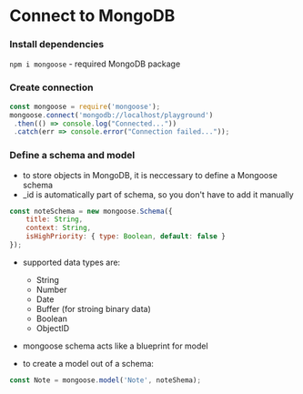 # Connect to MongoDB

### Install dependencies
```npm i mongoose``` - required MongoDB package

### Create connection
```js
const mongoose = require('mongoose');
mongoose.connect('mongodb://localhost/playground')
 .then(() => console.log("Connected..."))
 .catch(err => console.error("Connection failed..."));
```

### Define a schema and model
- to store objects in MongoDB, it is neccessary to define a Mongoose schema
- _id is automatically part of schema, so you don't have to add it manually
```js
const noteSchema = new mongoose.Schema({
    title: String,
    context: String,
    isHighPriority: { type: Boolean, default: false }
});
```
- supported data types are:
    - String
    - Number
    - Date
    - Buffer (for stroing binary data)
    - Boolean
    - ObjectID

- mongoose schema acts like a blueprint for model
- to create a model out of a schema:
```js
const Note = mongoose.model('Note', noteShema);
```